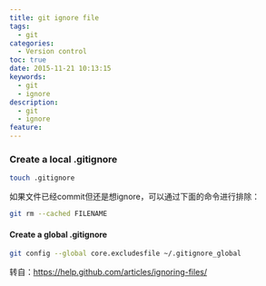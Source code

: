 ```yaml
---
title: git ignore file
tags:
  - git
categories:
  - Version control
toc: true
date: 2015-11-21 10:13:15
keywords:
  - git
  - ignore
description:
  - git
  - ignore
feature:
---
```


### Create a local .gitignore
``` bash
touch .gitignore
```
如果文件已经commit但还是想ignore，可以通过下面的命令进行排除：
``` bash
git rm --cached FILENAME
```

#### Create a global .gitignore
``` bash
git config --global core.excludesfile ~/.gitignore_global
```

转自：https://help.github.com/articles/ignoring-files/